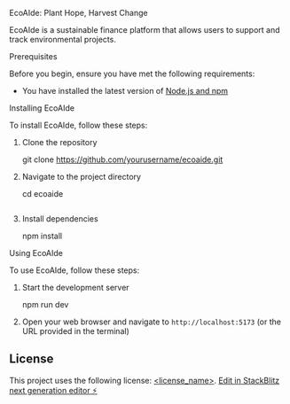  EcoAIde: Plant Hope, Harvest Change

EcoAIde is a sustainable finance platform that allows users to support and track environmental projects.

 Prerequisites

Before you begin, ensure you have met the following requirements:
* You have installed the latest version of [Node.js and npm](https://nodejs.org/en/download/)


 Installing EcoAIde

To install EcoAIde, follow these steps:

1. Clone the repository
   
   git clone https://github.com/yourusername/ecoaide.git
   
2. Navigate to the project directory
   
   cd ecoaide
   ```
3. Install dependencies
   
   npm install
   

 Using EcoAIde

To use EcoAIde, follow these steps:

1. Start the development server
   
   npm run dev
   
2. Open your web browser and navigate to `http://localhost:5173` (or the URL provided in the terminal)



## License

This project uses the following license: [<license_name>](<link_to_license>).
[Edit in StackBlitz next generation editor ⚡️](https://stackblitz.com/~/github.com/pramod32123/final)

